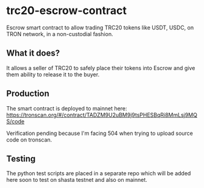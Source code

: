 # trc20-escrow-contract

Escrow smart contract to allow trading TRC20 tokens like USDT, USDC, on TRON network, in a non-custodial fashion.

## What it does?

It allows a seller of TRC20 to safely place their tokens into Escrow and give them ability to release it to the buyer. 

## Production

The smart contract is deployed to mainnet here: https://tronscan.org/#/contract/TADZM9U2uBM9j9tsPHESBqRi8MmLsj9MQS/code

Verification pending because I'm facing 504 when trying to upload source code on tronscan.

## Testing

The python test scripts are placed in a separate repo which will be added here soon to test on shasta testnet and also on mainnet.

